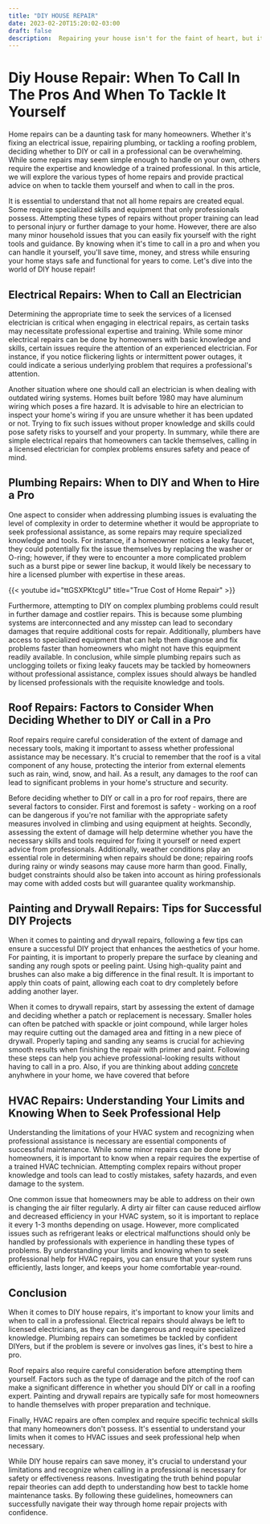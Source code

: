 ```yaml
---
title: "DIY HOUSE REPAIR"
date: 2023-02-20T15:20:02-03:00
draft: false
description:  Repairing your house isn't for the faint of heart, but it can be done, and people do it all the time!
---
```


# Diy House Repair: When To Call In The Pros And When To Tackle It Yourself

Home repairs can be a daunting task for many homeowners. Whether it's fixing an electrical issue, repairing plumbing, or tackling a roofing problem, deciding whether to DIY or call in a professional can be overwhelming. While some repairs may seem simple enough to handle on your own, others require the expertise and knowledge of a trained professional. In this article, we will explore the various types of home repairs and provide practical advice on when to tackle them yourself and when to call in the pros.

It is essential to understand that not all home repairs are created equal. Some require specialized skills and equipment that only professionals possess. Attempting these types of repairs without proper training can lead to personal injury or further damage to your home. However, there are also many minor household issues that you can easily fix yourself with the right tools and guidance. By knowing when it's time to call in a pro and when you can handle it yourself, you'll save time, money, and stress while ensuring your home stays safe and functional for years to come. Let's dive into the world of DIY house repair!

## Electrical Repairs: When to Call an Electrician

Determining the appropriate time to seek the services of a licensed electrician is critical when engaging in electrical repairs, as certain tasks may necessitate professional expertise and training. While some minor electrical repairs can be done by homeowners with basic knowledge and skills, certain issues require the attention of an experienced electrician. For instance, if you notice flickering lights or intermittent power outages, it could indicate a serious underlying problem that requires a professional's attention.

Another situation where one should call an electrician is when dealing with outdated wiring systems. Homes built before 1980 may have aluminum wiring which poses a fire hazard. It is advisable to hire an electrician to inspect your home's wiring if you are unsure whether it has been updated or not. Trying to fix such issues without proper knowledge and skills could pose safety risks to yourself and your property. In summary, while there are simple electrical repairs that homeowners can tackle themselves, calling in a licensed electrician for complex problems ensures safety and peace of mind.

## Plumbing Repairs: When to DIY and When to Hire a Pro

One aspect to consider when addressing plumbing issues is evaluating the level of complexity in order to determine whether it would be appropriate to seek professional assistance, as some repairs may require specialized knowledge and tools. For instance, if a homeowner notices a leaky faucet, they could potentially fix the issue themselves by replacing the washer or O-ring; however, if they were to encounter a more complicated problem such as a burst pipe or sewer line backup, it would likely be necessary to hire a licensed plumber with expertise in these areas.

{{< youtube id="ttGSXPKtcgU" title="True Cost of Home Repair" >}}

Furthermore, attempting to DIY on complex plumbing problems could result in further damage and costlier repairs. This is because some plumbing systems are interconnected and any misstep can lead to secondary damages that require additional costs for repair. Additionally, plumbers have access to specialized equipment that can help them diagnose and fix problems faster than homeowners who might not have this equipment readily available. In conclusion, while simple plumbing repairs such as unclogging toilets or fixing leaky faucets may be tackled by homeowners without professional assistance, complex issues should always be handled by licensed professionals with the requisite knowledge and tools.

## Roof Repairs: Factors to Consider When Deciding Whether to DIY or Call in a Pro

Roof repairs require careful consideration of the extent of damage and necessary tools, making it important to assess whether professional assistance may be necessary. It's crucial to remember that the roof is a vital component of any house, protecting the interior from external elements such as rain, wind, snow, and hail. As a result, any damages to the roof can lead to significant problems in your home's structure and security.

Before deciding whether to DIY or call in a pro for roof repairs, there are several factors to consider. First and foremost is safety - working on a roof can be dangerous if you're not familiar with the appropriate safety measures involved in climbing and using equipment at heights. Secondly, assessing the extent of damage will help determine whether you have the necessary skills and tools required for fixing it yourself or need expert advice from professionals. Additionally, weather conditions play an essential role in determining when repairs should be done; repairing roofs during rainy or windy seasons may cause more harm than good. Finally, budget constraints should also be taken into account as hiring professionals may come with added costs but will guarantee quality workmanship.

## Painting and Drywall Repairs: Tips for Successful DIY Projects

When it comes to painting and drywall repairs, following a few tips can ensure a successful DIY project that enhances the aesthetics of your home. For painting, it is important to properly prepare the surface by cleaning and sanding any rough spots or peeling paint. Using high-quality paint and brushes can also make a big difference in the final result. It is important to apply thin coats of paint, allowing each coat to dry completely before adding another layer.

When it comes to drywall repairs, start by assessing the extent of damage and deciding whether a patch or replacement is necessary. Smaller holes can often be patched with spackle or joint compound, while larger holes may require cutting out the damaged area and fitting in a new piece of drywall. Properly taping and sanding any seams is crucial for achieving smooth results when finishing the repair with primer and paint. Following these steps can help you achieve professional-looking results without having to call in a pro.  Also, if you are thinking about adding [ concrete ](https://yokeup.net/posts/concrete-improves-your-home/) anyhwhere in your home, we have covered that before

## HVAC Repairs: Understanding Your Limits and Knowing When to Seek Professional Help

Understanding the limitations of your HVAC system and recognizing when professional assistance is necessary are essential components of successful maintenance. While some minor repairs can be done by homeowners, it is important to know when a repair requires the expertise of a trained HVAC technician. Attempting complex repairs without proper knowledge and tools can lead to costly mistakes, safety hazards, and even damage to the system.

One common issue that homeowners may be able to address on their own is changing the air filter regularly. A dirty air filter can cause reduced airflow and decreased efficiency in your HVAC system, so it is important to replace it every 1-3 months depending on usage. However, more complicated issues such as refrigerant leaks or electrical malfunctions should only be handled by professionals with experience in handling these types of problems. By understanding your limits and knowing when to seek professional help for HVAC repairs, you can ensure that your system runs efficiently, lasts longer, and keeps your home comfortable year-round.

## Conclusion

When it comes to DIY house repairs, it's important to know your limits and when to call in a professional. Electrical repairs should always be left to licensed electricians, as they can be dangerous and require specialized knowledge. Plumbing repairs can sometimes be tackled by confident DIYers, but if the problem is severe or involves gas lines, it's best to hire a pro.

Roof repairs also require careful consideration before attempting them yourself. Factors such as the type of damage and the pitch of the roof can make a significant difference in whether you should DIY or call in a roofing expert. Painting and drywall repairs are typically safe for most homeowners to handle themselves with proper preparation and technique.

Finally, HVAC repairs are often complex and require specific technical skills that many homeowners don't possess. It's essential to understand your limits when it comes to HVAC issues and seek professional help when necessary.

While DIY house repairs can save money, it's crucial to understand your limitations and recognize when calling in a professional is necessary for safety or effectiveness reasons. Investigating the truth behind popular repair theories can add depth to understanding how best to tackle home maintenance tasks. By following these guidelines, homeowners can successfully navigate their way through home repair projects with confidence.
